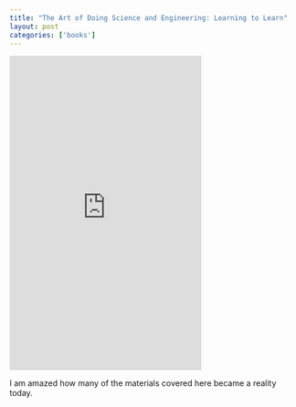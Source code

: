 ```yaml
---
title: "The Art of Doing Science and Engineering: Learning to Learn"
layout: post
categories: ['books']
---
```

<iframe type="text/html" sandbox="allow-scripts allow-same-origin allow-popups" width="336" height="550" frameborder="0" allowfullscreen style="max-width:100%" src="https://read.amazon.com/kp/card?asin=B088TMLQDC&preview=inline&linkCode=kpe&ref_=cm_sw_r_kb_dp_3TB0ZQSXEAYTJTTG55HB" ></iframe>

I am amazed how many of the materials covered here became a reality today.
